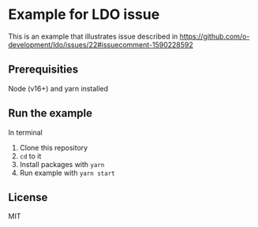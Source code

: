 # Example for LDO issue 

This is an example that illustrates issue described in https://github.com/o-development/ldo/issues/22#issuecomment-1590228592

## Prerequisities

Node (v16+) and yarn installed

## Run the example

In terminal

1. Clone this repository
2. `cd` to it 
3. Install packages with `yarn`
4. Run example with `yarn start`

## License

MIT
